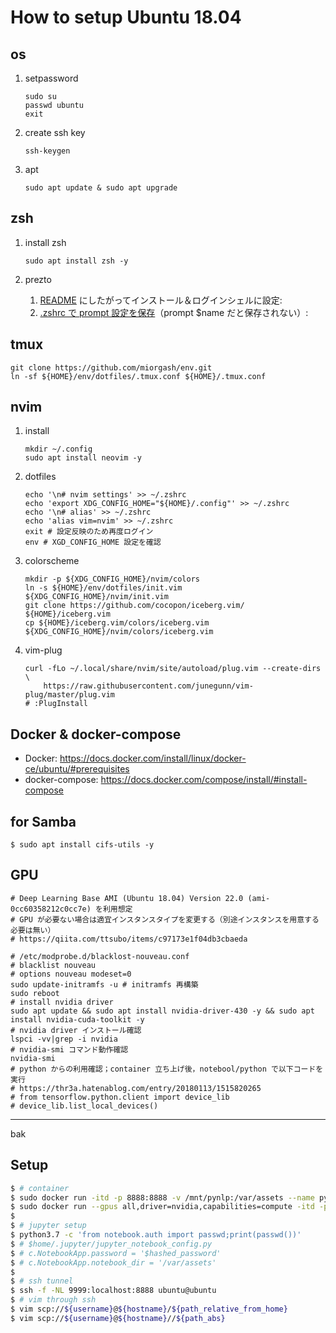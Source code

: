 # How to setup Ubuntu 18.04

## os
1. setpassword

    ```console
    sudo su
    passwd ubuntu
    exit
    ```

1. create ssh key

    ```console
    ssh-keygen
    ```

1. apt

    ```console
    sudo apt update & sudo apt upgrade
    ```

## zsh
1. install zsh

    ```
    sudo apt install zsh -y
    ```

1. prezto
    1. [README](https://github.com/sorin-ionescu/prezto) にしたがってインストール＆ログインシェルに設定: 
    1. [.zshrc で prompt 設定を保存](https://qiita.com/notakaos/items/89057f2119655ab9f920)（prompt $name だと保存されない）: 


## tmux
```
git clone https://github.com/miorgash/env.git
ln -sf ${HOME}/env/dotfiles/.tmux.conf ${HOME}/.tmux.conf
```

## nvim

1. install

    ```console
    mkdir ~/.config
    sudo apt install neovim -y
    ```

1. dotfiles

    ```console
    echo '\n# nvim settings' >> ~/.zshrc
    echo 'export XDG_CONFIG_HOME="${HOME}/.config"' >> ~/.zshrc
    echo '\n# alias' >> ~/.zshrc
    echo 'alias vim=nvim' >> ~/.zshrc
    exit # 設定反映のため再度ログイン
    env # XGD_CONFIG_HOME 設定を確認
    ```

1. colorscheme

    ```console
    mkdir -p ${XDG_CONFIG_HOME}/nvim/colors
    ln -s ${HOME}/env/dotfiles/init.vim ${XDG_CONFIG_HOME}/nvim/init.vim
    git clone https://github.com/cocopon/iceberg.vim/ ${HOME}/iceberg.vim
    cp ${HOME}/iceberg.vim/colors/iceberg.vim ${XDG_CONFIG_HOME}/nvim/colors/iceberg.vim
    
    ```

1. vim-plug
   ```console
   curl -fLo ~/.local/share/nvim/site/autoload/plug.vim --create-dirs \
       https://raw.githubusercontent.com/junegunn/vim-plug/master/plug.vim
   # :PlugInstall
   ```

## Docker & docker-compose
- Docker: https://docs.docker.com/install/linux/docker-ce/ubuntu/#prerequisites
- docker-compose: https://docs.docker.com/compose/install/#install-compose

## for Samba
```
$ sudo apt install cifs-utils -y
```

## GPU
```
# Deep Learning Base AMI (Ubuntu 18.04) Version 22.0 (ami-0cc60358212c0cc7e) を利用想定
# GPU が必要ない場合は適宜インスタンスタイプを変更する（別途インスタンスを用意する必要は無い）
# https://qiita.com/ttsubo/items/c97173e1f04db3cbaeda

# /etc/modprobe.d/blacklost-nouveau.conf
# blacklist nouveau
# options nouveau modeset=0
sudo update-initramfs -u # initramfs 再構築
sudo reboot
# install nvidia driver
sudo apt update && sudo apt install nvidia-driver-430 -y && sudo apt install nvidia-cuda-toolkit -y
# nvidia driver インストール確認
lspci -vv|grep -i nvidia
# nvidia-smi コマンド動作確認
nvidia-smi
# python からの利用確認；container 立ち上げ後，notebool/python で以下コードを実行
# https://thr3a.hatenablog.com/entry/20180113/1515820265
# from tensorflow.python.client import device_lib
# device_lib.list_local_devices()
```

---
bak
## Setup

```bash
$ # container
$ sudo docker run -itd -p 8888:8888 -v /mnt/pynlp:/var/assets --name pynlp miorgash/pynlp:latest
$ sudo docker run --gpus all,driver=nvidia,capabilities=compute -itd -p 8888:8888 -v /mnt/pynlp:/var/assets --name pynlp miorgash/pynlp:latest
$ 
$ # jupyter setup
$ python3.7 -c 'from notebook.auth import passwd;print(passwd())'
$ # $home/.jupyter/jupyter_notebook_config.py
$ # c.NotebookApp.password = '$hashed_password'
$ # c.NotebookApp.notebook_dir = '/var/assets'
$
$ # ssh tunnel
$ ssh -f -NL 9999:localhost:8888 ubuntu@ubuntu
$ # vim through ssh
$ vim scp://${username}@${hostname}/${path_relative_from_home}
$ vim scp://${username}@${hostname}//${path_abs}
```


